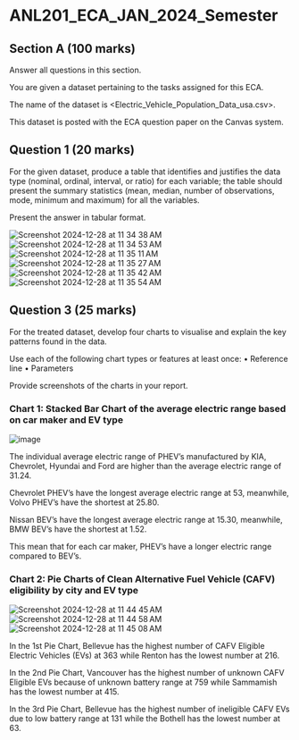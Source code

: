 # ANL201_ECA_JAN_2024_Semester

## Section A (100 marks)

Answer all questions in this section.

You are given a dataset pertaining to the tasks assigned for this ECA.

The name of the dataset is <Electric_Vehicle_Population_Data_usa.csv>. 

This dataset is posted with the ECA question paper on the Canvas system.

## Question 1 (20 marks)

For the given dataset, produce a table that identifies and justifies the data type (nominal, ordinal, interval, or ratio) for each variable; the table should present the summary statistics (mean, median, number of observations, mode, minimum and maximum) for all the variables. 

Present the answer in tabular format.

![Screenshot 2024-12-28 at 11 34 38 AM](https://github.com/user-attachments/assets/d1d35b5d-4f7f-4e2e-9522-08789a741b6a)
![Screenshot 2024-12-28 at 11 34 53 AM](https://github.com/user-attachments/assets/945d5fdd-3a25-4ec8-a78f-230d75ff7a3d)
![Screenshot 2024-12-28 at 11 35 11 AM](https://github.com/user-attachments/assets/bc1399a6-be16-4e0d-b264-b4714593e567)
![Screenshot 2024-12-28 at 11 35 27 AM](https://github.com/user-attachments/assets/0b14905c-9f7e-4d94-a429-96b360411653)
![Screenshot 2024-12-28 at 11 35 42 AM](https://github.com/user-attachments/assets/f1c00416-9394-4e8d-879b-e6c946a78bd3)
![Screenshot 2024-12-28 at 11 35 54 AM](https://github.com/user-attachments/assets/bd22b0d1-3ae5-4c38-a224-b66a1182ecd9)

## Question 3 (25 marks)

For the treated dataset, develop four charts to visualise and explain the key patterns found in the data. 

Use each of the following chart types or features at least once:
• Reference line
• Parameters

Provide screenshots of the charts in your report. 

### Chart 1: Stacked Bar Chart of the average electric range based on car maker and EV type

![image](https://github.com/user-attachments/assets/522133aa-8c9c-42b6-8592-6a64f1d659ca)

The individual average electric range of PHEV’s manufactured by KIA, Chevrolet, Hyundai and Ford are higher than the average electric range of 31.24. 

Chevrolet PHEV’s have the longest average electric range at 53, meanwhile, Volvo PHEV’s have the shortest at 25.80. 

Nissan BEV’s have the longest average electric range at 15.30, meanwhile, BMW BEV’s have the shortest at 1.52.

This mean that for each car maker, PHEV’s have a longer electric range compared to BEV’s. 

### Chart 2: Pie Charts of Clean Alternative Fuel Vehicle (CAFV) eligibility by city and EV type

![Screenshot 2024-12-28 at 11 44 45 AM](https://github.com/user-attachments/assets/d3e7c102-d09c-4b35-bb35-d89a874e0135)
![Screenshot 2024-12-28 at 11 44 58 AM](https://github.com/user-attachments/assets/011189f8-c1b2-4286-810c-da59b8a18fae)
![Screenshot 2024-12-28 at 11 45 08 AM](https://github.com/user-attachments/assets/8dcc9903-e752-42fb-8eab-19e51f111c64)

In the 1st Pie Chart, Bellevue has the highest number of CAFV Eligible Electric Vehicles (EVs) at 363 while Renton has the lowest number at 216.

In the 2nd Pie Chart, Vancouver has the highest number of unknown CAFV Eligible EVs because of unknown battery range at 759 while Sammamish has the lowest number at 415.

In the 3rd Pie Chart, Bellevue has the highest number of ineligible CAFV EVs due to low battery range at 131 while the Bothell has the lowest number at 63.











